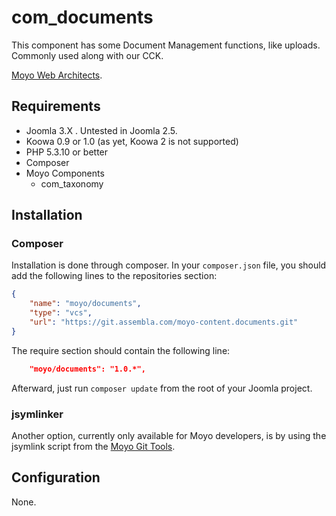 # com_documents

This component has some Document Management functions, like uploads. Commonly used along with our CCK.

[Moyo Web Architects](http://moyoweb.nl).

## Requirements

* Joomla 3.X . Untested in Joomla 2.5.
* Koowa 0.9 or 1.0 (as yet, Koowa 2 is not supported)
* PHP 5.3.10 or better
* Composer
* Moyo Components
    * com_taxonomy

## Installation

### Composer

Installation is done through composer. In your `composer.json` file, you should add the following lines to the repositories
section:

```json
{
    "name": "moyo/documents",
    "type": "vcs",
    "url": "https://git.assembla.com/moyo-content.documents.git"
}
```

The require section should contain the following line:

```json
    "moyo/documents": "1.0.*",
```

Afterward, just run `composer update` from the root of your Joomla project.

### jsymlinker

Another option, currently only available for Moyo developers, is by using the jsymlink script from the [Moyo Git
Tools](https://github.com/derjoachim/moyo-git-tools).

## Configuration

None.